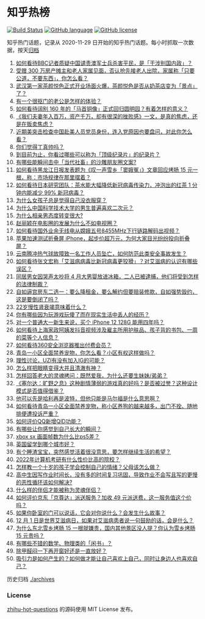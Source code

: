 # 知乎热榜
[![Build Status](https://github.com/ToWeLong/zhihu-hot-questions/workflows/CI/badge.svg)](https://github.com/ToWeLong/zhihu-hot-questions/actions)
[![GitHub language](https://img.shields.io/badge/language-golang-orange.svg)](https://golang.org/)
[![GitHub license](https://img.shields.io/github/license/ToWeLong/zhihu-hot-questions)](https://github.com/ToWeLong/zhihu-hot-questions/blob/main/LICENSE)

知乎热门话题，记录从 2020-11-29 日开始的知乎热门话题。每小时抓取一次数据，按天[归档](./archives)

<!-- BEGIN -->
1. [如何看待BBC记者质疑中国谴责澳军士兵杀害平民，是「干涉别国内政」？](https://www.zhihu.com/question/432700752) 
1. [受赠 300 万房产摊主和老人家属见面，否认抢先接老人出院，家属称「只要公道，不要东西」，你怎么看？](https://www.zhihu.com/question/432049462) 
1. [武汉第一家茶颜悦色正式开业场面火爆，茶颜悦色是否从奶茶店变为「景点」了？](https://www.zhihu.com/question/432808640) 
1. [有一个很抠门的老公是怎样的体验？](https://www.zhihu.com/question/34548789) 
1. [如何看待阔别 160 年的「马首铜像」正式回归圆明园？有着怎样的意义？](https://www.zhihu.com/question/432786864) 
1. [《我们夫妻年入百万，资产千万，却有很深的挫败感》一文，是真的焦虑，还是在贩卖焦虑？](https://www.zhihu.com/question/432657437) 
1. [近期美突击检查中国赴美人员党员身份，连入党原因也要盘问，对此你怎么看？](https://www.zhihu.com/question/432646201) 
1. [你们觉得丁真帅吗？](https://www.zhihu.com/question/430406783) 
1. [到目前为止，你看过哪些可以称为「顶级纪录片」的纪录片？](https://www.zhihu.com/question/414050233) 
1. [有哪些能瞬间击中「当代社畜」的沙雕朋友圈文案?](https://www.zhihu.com/question/432243352) 
1. [如何看待黑龙江日报发表题为《叹一声雪乡「窦娥冤」》文章回应烤肠 15 元一根，称：市场规律在那里摆着？](https://www.zhihu.com/question/432660161) 
1. [如何看待日本研究团队：茶水能大幅降低新冠病毒传染力，冲泡出的红茶 1 分钟内能减少 99% 新冠病毒？](https://www.zhihu.com/question/432778952) 
1. [为什么女孩子总是觉得自己没衣服穿？](https://www.zhihu.com/question/422218168) 
1. [为什么中国科学技术大学的男生普遍喜欢二次元？](https://www.zhihu.com/question/323780934) 
1. [为什么相亲男态度转变很大?](https://www.zhihu.com/question/429103448) 
1. [赵丽颖在电影圈的发展为什么不如电视圈？](https://www.zhihu.com/question/426297562) 
1. [如何看待国外业余无线电从嫦娥五号8455MHz下行链路解码出视频？](https://www.zhihu.com/question/432024687) 
1. [苹果加速测试折叠屏 iPhone，起步价超万元，为何大家目光纷纷投向折叠屏？](https://www.zhihu.com/question/432668509) 
1. [云南腾冲热气球故障致一名工作人员坠亡，如何防范此类安全事故发生？](https://www.zhihu.com/question/432699592) 
1. [如何看待张文宏称「艾滋病病毒比新冠病毒更狡猾」？对艾滋病的认识有哪些误区？](https://www.zhihu.com/question/432790701) 
1. [同居男女因哭声太吵将 4 月大男婴放进冰箱，二人已被逮捕，他们将受到怎样的法律制裁？](https://www.zhihu.com/question/432805793) 
1. [自如逼宫房东二选一：要么降租金，要么解约但要赔装修款，自如强势毁约，这是要倒闭了吗？](https://www.zhihu.com/question/431630495) 
1. [22岁慢性肾衰竭意味着什么？](https://www.zhihu.com/question/27569661) 
1. [你有哪些因为玩游戏玩傻了而在现实生活中丢人的经历？](https://www.zhihu.com/question/61559267) 
1. [对一个普通大一新生来说，买个 iPhone 12  128G 能用四年吗？](https://www.zhihu.com/question/431908144) 
1. [如何看待上海家政阿姨发抖音视频涉及雇主所用护肤品、孩子背的书包、一周的菜等个人信息？](https://www.zhihu.com/question/432310696) 
1. [如何看待360安全浏览器推出付费会员？](https://www.zhihu.com/question/432401549) 
1. [青岛一小区全面禁养宠物，你怎么看？小区有权这样做吗？](https://www.zhihu.com/question/432799474) 
1. [理性讨论，UZI有没有加入IG的可能？](https://www.zhihu.com/question/428869956) 
1. [怎么样把眼睛变得大并且清澈有神？](https://www.zhihu.com/question/272102187) 
1. [怎样回答老大的灵魂拷问：既然爱我，为什么还要生妹妹/弟弟？](https://www.zhihu.com/question/432231473) 
1. [《塞尔达：旷野之息》这种剧情薄弱的游戏真的好吗？是否被过誉？这种设计模式是否值得借鉴？](https://www.zhihu.com/question/327476982) 
1. [他可以先是哈利再是波特，但他只能是马尔福是什么意思啊？](https://www.zhihu.com/question/427912805) 
1. [如何看待青岛一小区全面禁养宠物，称小区养狗的越来越多，出门不拴、随地排便遭投诉严重？](https://www.zhihu.com/question/432785019) 
1. [如何评价QQ新增QID功能？](https://www.zhihu.com/question/432151811) 
1. [有哪些让你感觉到自己长大的瞬间？](https://www.zhihu.com/question/432836530) 
1. [xbox sx 画面帧数为什么比ps5差？](https://www.zhihu.com/question/431230839) 
1. [英国留学到哪个城市好？](https://www.zhihu.com/question/27498732) 
1. [有个睡渣宝宝，突然感觉活着很没意思，要怎样继续生活的希望？](https://www.zhihu.com/question/429845889) 
1. [2022年计算机考研有什么性价比高的院校？](https://www.zhihu.com/question/391477009) 
1. [怎样教一个十岁的孩子学会控制自己的情绪？父母该怎么做？](https://www.zhihu.com/question/419758995) 
1. [高中生因写作业时间长，没有多的时间复习巩固，导致作业不会写且写的更慢的恶性循环该如何解决?](https://www.zhihu.com/question/429405868) 
1. [什么样的伴侣才能被称为灵魂伴侣？](https://www.zhihu.com/question/308612334) 
1. [如何评价京东「京尊达」派送服务？加收 49 元派送费，这一服务值这个价吗？](https://www.zhihu.com/question/61324124) 
1. [如果你卧室的门可以说话，它会对你说什么？会发生什么故事？](https://www.zhihu.com/question/347608766) 
1. [12 月 1 日是世界艾滋病日，如果对艾滋病患者说一句鼓励的话，会是什么？](https://www.zhihu.com/question/432790419) 
1. [为什么东北雪乡烤肠 15 一根就嫌贵，国内其他景区没人提？你认为雪乡烤肠 15 元贵吗？](https://www.zhihu.com/question/432534468) 
1. [有哪些不错的数学、物理类的「闲书」？](https://www.zhihu.com/question/30205562) 
1. [除甲醛闷一下再开窗好还是一直放好？](https://www.zhihu.com/question/307290544) 
1. [吸引力是如何产生的？如何做才能让自己喜欢上自己，同时让身边人也喜欢自己？](https://www.zhihu.com/question/432748588) 

<!-- END -->


历史归档 [./archives](./archives)

### License

[zhihu-hot-questions](https://github.com/towelong/zhihu-hot-questions) 的源码使用 MIT License 发布。